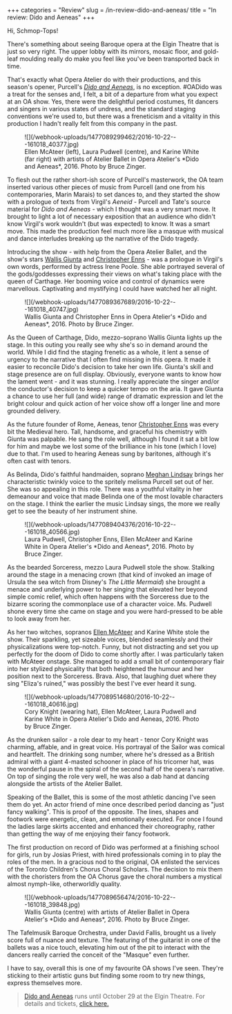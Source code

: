 +++
categories = "Review"
slug = /in-review-dido-and-aeneas/
title = "In review: Dido and Aeneas"
+++

Hi, Schmop-Tops!

There's something about seeing Baroque opera at the Elgin Theatre that is just so very right. The upper lobby with its mirrors, mosaic floor, and gold-leaf moulding really do make you feel like you've been transported back in time. 

That's exactly what Opera Atelier do with their productions, and this season's opener, Purcell's [*Dido and Aeneas*](http://operaatelier.com/season/16-17-season/dido-and-aeneas/), is no exception. #OADido was a treat for the senses and, I felt, a bit of a departure from what you expect at an OA show. Yes, there were the delightful period costumes, fit dancers and singers in various states of undress, and the standard staging conventions we're used to, but there was a freneticism and a vitality in this production I hadn't really felt from this company in the past. 

<figure data-type="image">
![](/webhook-uploads/1477089299462/2016-10-22---161018_40377.jpg)
<figcaption>Ellen McAteer (left), Laura Pudwell (centre), and Karine White (far right) with artists of Atelier Ballet in Opera Atelier's *Dido and Aeneas*, 2016. Photo by Bruce Zinger.</figcaption>
</figure>

To flesh out the rather short-ish score of Purcell's masterwork, the OA team inserted various other pieces of music from Purcell (and one from his contemporaries, Marin Marais) to set dances to, and they started the show with a prologue of texts from Virgil's *Aeneid* - Purcell and Tate's source material for *Dido and Aeneas* - which I thought was a very smart move. It brought to light a lot of necessary exposition that an audience who didn't know Virgil's work wouldn't (but was expected) to know. It was a smart move. This made the production feel much more like a masque with musical and dance interludes breaking up the narrative of the Dido tragedy. 

Introducing the show - with help from the Opera Atelier Ballet, and the show's stars [Wallis Giunta](/talking-with-singers-wallis-giunta/) and [Christopher Enns](/scene/people/christopher-enns/) - was a prologue in Virgil's own words, performed by actress Irene Poole. She able portrayed several of the gods/goddesses expressing their views on what's taking place with the queen of Carthage. Her booming voice and control of dynamics were marvellous. Captivating and mystifying I could have watched her all night.

<figure data-type="image">
![](/webhook-uploads/1477089367689/2016-10-22---161018_40747.jpg)
<figcaption>Wallis Giunta and Christopher Enns in Opera Atelier's *Dido and Aeneas*, 2016. Photo by Bruce Zinger.</figcaption>
</figure>

As the Queen of Carthage, Dido, mezzo-soprano Wallis Giunta lights up the stage. In this outing you really see why she's so in demand around the world. While I did find the staging frenetic as a whole, it lent a sense of urgency to the narrative that I often find missing in this opera. It made it easier to reconcile Dido's decision to take her own life. Giunta's skill and stage presence are on full display. Obviously, everyone wants to know how the lament went - and it was stunning. I really appreciate the singer and/or the conductor's decision to keep a quicker tempo on the aria. It gave Giunta a chance to use her full (and wide) range of dramatic expression and let the bright colour and quick action of her voice show off a longer line and more grounded delivery. 

As the future founder of Rome, Aeneas, tenor [Christopher Enns](/chris-enns-rags-to-reasonable/) was every bit the Medieval hero. Tall, handsome, and graceful his chemistry with Giunta was palpable. He sang the role well, although I found it sat a bit low for him and maybe we lost some of the brilliance in his tone (which I love) due to that. I'm used to hearing Aeneas sung by baritones, although it's often cast with tenors. 

As Belinda, Dido's faithful handmaiden, soprano [Meghan Lindsay](/spotlight-on-meghan-lindsay/) brings her characteristic twinkly voice to the spritely melisma Purcell set out of her. She was so appealing in this role. There was a youthful vitality in her demeanour and voice that made Belinda one of the most lovable characters on the stage. I think the earlier the music Lindsay sings, the more we really get to see the beauty of her instrument shine. 

<figure data-type="image">
![](/webhook-uploads/1477089404376/2016-10-22---161018_40566.jpg)
<figcaption>Laura Pudwell, Christopher Enns, Ellen McAteer and Karine White in Opera Atelier's *Dido and Aeneas*, 2016. Photo by Bruce Zinger.</figcaption>
</figure>

As the bearded Sorceress, mezzo Laura Pudwell stole the show. Stalking around the stage in a menacing crown (that kind of invoked an image of Ursula the sea witch from Disney's *The Little Mermaid*) she brought a menace and underlying power to her singing that elevated her beyond simple comic relief, which often happens with the Sorceress due to the bizarre scoring the commonplace use of a character voice. Ms. Pudwell shone every time she came on stage and you were hard-pressed to be able to look away from her. 

As her two witches, sopranos [Ellen McAteer](/scene/people/ellen-mcateer/) and Karine White stole the show. Their sparkling, yet sizeable voices, blended seamlessly and their physicalizations were top-notch. Funny, but not distracting and set you up perfectly for the doom of Dido to come shortly after. I was particularly taken with McAteer onstage. She managed to add a small bit of contemporary flair into her stylized physicality that both heightened the humour and her position next to the Sorceress. Brava. Also, that laughing duet where they sing "Eliza's ruined," was possibly the best I've ever heard it sung. 

<figure data-type="image">![](/webhook-uploads/1477089514680/2016-10-22---161018_40616.jpg)<figcaption>Cory Knight (wearing hat), Ellen McAteer, Laura Pudwell and Karine White in Opera Atelier's Dido and Aeneas, 2016. Photo by Bruce Zinger.</figcaption>
</figure>

As the drunken sailor - a role dear to my heart - tenor Cory Knight was charming, affable, and in great voice. His portrayal of the Sailor was comical and heartfelt. The drinking song number, where he's dressed as a British admiral with a giant 4-masted schooner in place of his tricorner hat, was the wonderful pause in the spiral of the second half of the opera's narrative. On top of singing the role very well, he was also a dab hand at dancing alongside the artists of the Atelier Ballet. 

Speaking of the Ballet, this is some of the most athletic dancing I've seen them do yet. An actor friend of mine once described period dancing as "just fancy walking". This is proof of the opposite. The lines, shapes and footwork were energetic, clean, and emotionally executed. For once I found the ladies large skirts accented and enhanced their choreography, rather than getting the way of me enjoying their fancy footwork. 

The first production on record of Dido was performed at a finishing school for girls, run by Josias Priest, with hired professionals coming in to play the roles of the men. In a gracious nod to the original, OA enlisted the services of the Toronto Children's Chorus Choral Scholars. The decision to mix them with the choristers from the OA Chorus gave the choral numbers a mystical almost nymph-like, otherworldly quality. 

<figure data-type="image">![](/webhook-uploads/1477089656474/2016-10-22---161018_39848.jpg)
<figcaption>Wallis Giunta (centre) with artists of Atelier Ballet in Opera Atelier's *Dido and Aeneas*, 2016. Photo by Bruce Zinger.</figcaption>
</figure>

The Tafelmusik Baroque Orchestra, under David Fallis, brought us a lively score full of nuance and texture. The featuring of the guitarist in one of the ballets was a nice touch, elevating him out of the pit to interact with the dancers really carried the conceit of the "Masque" even further. 

I have to say, overall this is one of my favourite OA shows I've seen. They're sticking to their artistic guns but finding some room to try new things, express themselves more.

>[Dido and Aeneas](http://operaatelier.com/season/16-17-season/dido-and-aeneas/) runs until October 29 at the Elgin Theatre. For details and tickets, [click here.](http://operaatelier.com/season/16-17-season/)
